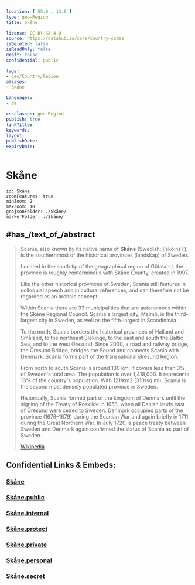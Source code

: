 ```yaml
---
location: [ 55.9 , 13.6 ] 
type: geo-Region
title: Skåne

license: CC BY-SA 4.0
source: https://datahub.io/core/country-codes
isDeleted: false
isReadOnly: false
draft: false
confidential: public

tags:
- geo/Country/Region
aliases:
- Skåne

Languages:
- de

cssclasses: geo-Region
publish: true
linkTitle: 
keywords: 
layout: 
publishDate: 
expiryDate: 
---
```


# Skåne

```leaflet
id: Skåne
zoomFeatures: true 
minZoom: 2 
maxZoom: 18
geojsonFolder: ./Skåne/
markerFolder: ./Skåne/
```

## #has_/text_of_/abstract 



> Scania, also known by its native name of **Skåne** (Swedish: [ˈskôːnɛ] ), 
> is the southernmost of the historical provinces (landskap) of Sweden. 
> 
> Located in the south tip of the geographical region of Götaland, 
> the province is roughly conterminous with Skåne County, created in 1997. 
> 
> Like the other historical provinces of Sweden, Scania still features in colloquial speech 
> and in cultural references, and can therefore not be regarded as an archaic concept. 
> 
> Within Scania there are 33 municipalities 
> that are autonomous within the Skåne Regional Council. 
> Scania's largest city, Malmö, is the third-largest city in Sweden, 
> as well as the fifth-largest in Scandinavia.
>
> To the north, Scania borders the historical provinces of Halland and Småland, to the northeast Blekinge, to the east and south the Baltic Sea, and to the west Öresund. Since 2000, a road and railway bridge, the Öresund Bridge, bridges the Sound and connects Scania with Denmark. Scania forms part of the transnational Øresund Region.
>
> From north to south Scania is around 130 km; it covers less than 3% of Sweden's total area. The population is over 1,418,000. It represents 13% of the country's population. With 121/km2 (310/sq mi), Scania is the second most densely populated province in Sweden.
>
> Historically, Scania formed part of the kingdom of Denmark until the signing of the Treaty of Roskilde in 1658, when all Danish lands east of Öresund were ceded to Sweden. Denmark occupied parts of the province (1676–1679) during the Scanian War and again briefly in 1711 during the Great Northern War. In July 1720, a peace treaty between Sweden and Denmark again confirmed the status of Scania as part of Sweden.
>
> [Wikipedia](https://en.wikipedia.org/wiki/Scania)


## Confidential Links & Embeds: 

### [Skåne](/_Standards/Earth/Continent/Europe/Europe~North/Sweden/Provinces~Sweden/Skåne.md) 

### [Skåne.public](/_public/Earth/Continent/Europe/Europe~North/Sweden/Provinces~Sweden/Skåne.public.md) 

### [Skåne.internal](/_internal/Earth/Continent/Europe/Europe~North/Sweden/Provinces~Sweden/Skåne.internal.md) 

### [Skåne.protect](/_protect/Earth/Continent/Europe/Europe~North/Sweden/Provinces~Sweden/Skåne.protect.md) 

### [Skåne.private](/_private/Earth/Continent/Europe/Europe~North/Sweden/Provinces~Sweden/Skåne.private.md) 

### [Skåne.personal](/_personal/Earth/Continent/Europe/Europe~North/Sweden/Provinces~Sweden/Skåne.personal.md) 

### [Skåne.secret](/_secret/Earth/Continent/Europe/Europe~North/Sweden/Provinces~Sweden/Skåne.secret.md)

